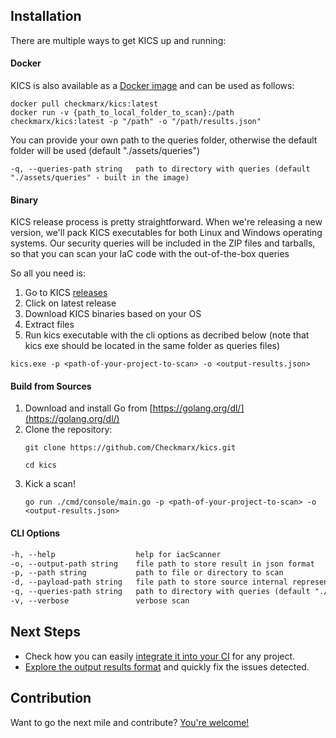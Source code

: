 ## Installation

There are multiple ways to get KICS up and running:


#### Docker

KICS is also available as a [Docker image](https://hub.docker.com/r/checkmarx/kics) and can be used as follows:  

```
docker pull checkmarx/kics:latest  
docker run -v {​​​​path_to_local_folder_to_scan}​​​​:/path checkmarx/kics:latest -p "/path" -o "/path/results.json"
```  

You can provide your own path to the queries folder, otherwise the default folder will be used (default "./assets/queries")

```
-q, --queries-path string   path to directory with queries (default "./assets/queries" - built in the image)
```  

#### Binary

KICS release process is pretty straightforward.
When we're releasing a new version, we'll pack KICS executables for both Linux and Windows operating systems.
Our security queries will be included in the ZIP files and tarballs, so that you can scan your IaC code with the out-of-the-box queries

So all you need is:

1. Go to KICS [releases](https://github.com/Checkmarx/kics/releases/latest)
2. Click on latest release
3. Download KICS binaries based on your OS
4. Extract files
5. Run kics executable with the cli options as decribed below (note that kics exe should be located in the same folder as queries files)

```
kics.exe -p <path-of-your-project-to-scan> -o <output-results.json>

```

#### Build from Sources

1. Download and install Go from [https://golang.org/dl/](https://golang.org/dl/)  
1. Clone the repository:  
   ```
   git clone https://github.com/Checkmarx/kics.git
   ```  
   ```
   cd kics
   ```
1. Kick a scan!  
   ```
   go run ./cmd/console/main.go -p <path-of-your-project-to-scan> -o <output-results.json>
   ```


#### CLI Options

```txt
-h, --help                  help for iacScanner
-o, --output-path string    file path to store result in json format
-p, --path string           path to file or directory to scan
-d, --payload-path string   file path to store source internal representation in JSON format
-q, --queries-path string   path to directory with queries (default "./assets/queries")
-v, --verbose               verbose scan
```

## Next Steps

- Check how you can easily [integrate it into your CI](integrations.md) for any project.
- [Explore the output results format](results.md) and quickly fix the issues detected.


## Contribution

Want to go the next mile and contribute? [You're welcome!](CONTRIBUTING.md)
